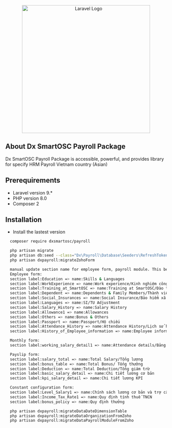 <p align="center"><a href="https://dx.smartosc.com/" target="_blank"><img src="https://dx.smartosc.com/wp-content/uploads/2022/08/logo-color-page-1.png" width="400" alt="Laravel Logo"></a></p>

## About Dx SmartOSC Payroll Package

Dx SmartOSC Payroll Package is accessible, powerful, and provides library for specify HRM Payroll Vietnam country (Asian)

## Prerequirements

- Laravel version 9.*
- PHP version 8.0
- Composer 2

## Installation
- Install the lastest version
```sh
  composer require dxsmartosc/payroll
```

```sh
  php artisan migrate
  php artisan db:seed --class="Dx\Payroll\Database\Seeders\RefreshTokenSeeder"
  php artisan dxpayroll:migrateZohoForm

  manual update section name for employee form, payroll module. This below is sample for sbs staging site:
  Employee form:
  section label:Education => name:Skills & Languages
  section label:WorkExperience => name:Work experience/Kinh nghiệm công việc
  section label:Training_at_SmartOSC => name:Training at SmartOSC/Đào tạo ở SmartOSC
  section label:Dependent => name:Dependents & Family Members/Thành viên gia đình và cá nhân
  section label:Social_Insurances => name:Social Insurance/Bảo hiểm xã hội
  section label:Languages => name:SI/TU Adjustment
  section label:Salary_History => name:Salary History
  section label:Allowance1 => name:Allowances
  section label:Others => name:Bonus & Others
  section label:Passport => name:Passport/Hộ chiếu
  section label:Attendance_History => name:Attendance History/Lịch sử hiện diện
  section label:History_of_Employee_information => name:Employee information History/Lịch sử thông tin nhân viên

  Monthly form:
  section label:working_salary_detail1 => name:Attendance details/Bảng công chi tiết

  Payslip form:
  section label:salary_total => name:Total Salary/Tổng lương
  section label:bonus_table => name:Total Bonus/ Tổng thưởng
  section label:Deduction => name:Total Deduction/Tổng giám trừ
  section label:basic_salary_detail => name:Chi tiết lương cơ bản
  section label:kpi_salary_detail => name:Chi tiết lương KPI

  Constant configuration form:
  section label:Level_Salary1 => name:Chính sách lương cơ bản và trợ cấp
  section label:Income_Tax_Rate1 => name:Quy định tính thuế TNCN
  section label:bonus_policy => name:Quy định thưởng

  php artisan dxpayroll:migrateDataDateDimensionTable
  php artisan dxpayroll:migrateDataOrganizationFromZoho
  php artisan dxpayroll:migrateDataPayrollModuleFromZoho
```